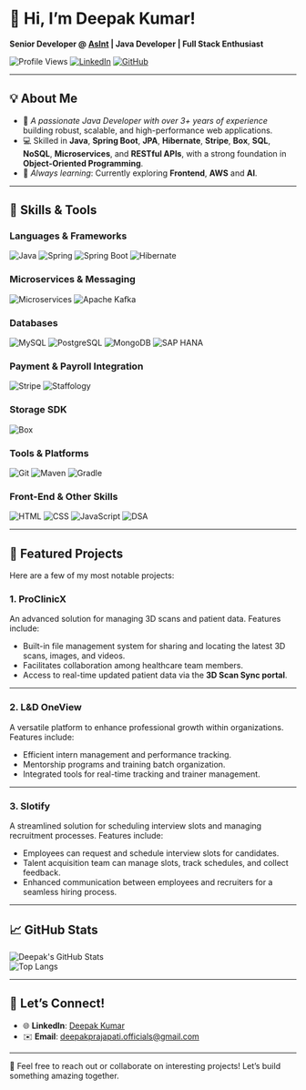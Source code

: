 # 👋 Hi, I’m Deepak Kumar!  
**Senior Developer @ [AsInt](https://asint.net) | Java Developer | Full Stack Enthusiast**

![Profile Views](https://komarev.com/ghpvc/?username=Sudo-Deepak&color=blue)  [![LinkedIn](https://img.shields.io/badge/LinkedIn-Connect-blue?logo=linkedin&style=flat)](https://www.linkedin.com/in/deepak-kumar-8362b1154/)  [![GitHub](https://img.shields.io/badge/GitHub-Follow-lightgrey?logo=github&style=flat)](https://github.com/Sudo-Deepak)  

---

## 💡 About Me  
- 🎯 *A passionate Java Developer with over 3+ years of experience* building robust, scalable, and high-performance web applications.  
- 💻 Skilled in **Java**, **Spring Boot**, **JPA**, **Hibernate**, **Stripe**, **Box**, **SQL**, **NoSQL**, **Microservices**, and **RESTful APIs**, with a strong foundation in **Object-Oriented Programming**.  
- 🌱 *Always learning*: Currently exploring **Frontend**, **AWS** and **AI**.  

---

## 🚀 Skills & Tools  

### Languages & Frameworks  
![Java](https://img.shields.io/badge/Java-ED8B00?style=for-the-badge&logo=java&logoColor=white)  ![Spring](https://img.shields.io/badge/Spring-6DB33F?style=for-the-badge&logo=spring&logoColor=white)  ![Spring Boot](https://img.shields.io/badge/SpringBoot-6DB33F?style=for-the-badge&logo=springboot&logoColor=white)  ![Hibernate](https://img.shields.io/badge/Hibernate-59666C?style=for-the-badge&logo=hibernate&logoColor=white)

### Microservices & Messaging  
![Microservices](https://img.shields.io/badge/Microservices-0078D6?style=for-the-badge&logo=azuredevops&logoColor=white)  ![Apache Kafka](https://img.shields.io/badge/Apache%20Kafka-231F20?style=for-the-badge&logo=apache-kafka&logoColor=white)

### Databases  
![MySQL](https://img.shields.io/badge/MySQL-4479A1?style=for-the-badge&logo=mysql&logoColor=white)  ![PostgreSQL](https://img.shields.io/badge/PostgreSQL-316192?style=for-the-badge&logo=postgresql&logoColor=white)  ![MongoDB](https://img.shields.io/badge/MongoDB-47A248?style=for-the-badge&logo=mongodb&logoColor=white) ![SAP HANA](https://img.shields.io/badge/SAP%20HANA-003366?style=for-the-badge&logo=sap&logoColor=white)  


### Payment & Payroll Integration  
![Stripe](https://img.shields.io/badge/Stripe-008CDD?style=for-the-badge&logo=stripe&logoColor=white)  ![Staffology](https://img.shields.io/badge/Staffology-0078D6?style=for-the-badge&logo=sketch&logoColor=white)

### Storage SDK  
![Box](https://img.shields.io/badge/Box-0061D5?style=for-the-badge&logo=box&logoColor=white)

### Tools & Platforms  
![Git](https://img.shields.io/badge/Git-F05032?style=for-the-badge&logo=git&logoColor=white)  ![Maven](https://img.shields.io/badge/Maven-C71A36?style=for-the-badge&logo=apache-maven&logoColor=white)  ![Gradle](https://img.shields.io/badge/Gradle-02303A?style=for-the-badge&logo=gradle&logoColor=white)

### Front-End & Other Skills  
![HTML](https://img.shields.io/badge/HTML-E34F26?style=for-the-badge&logo=html5&logoColor=white)  ![CSS](https://img.shields.io/badge/CSS-1572B6?style=for-the-badge&logo=css3&logoColor=white)  ![JavaScript](https://img.shields.io/badge/JavaScript-F7DF1E?style=for-the-badge&logo=javascript&logoColor=black)  ![DSA](https://img.shields.io/badge/DSA-FF6F00?style=for-the-badge&logo=hackerrank&logoColor=white)

---

## 🌟 Featured Projects  
Here are a few of my most notable projects:

### 1. ProClinicX  
An advanced solution for managing 3D scans and patient data. Features include:  
- Built-in file management system for sharing and locating the latest 3D scans, images, and videos.  
- Facilitates collaboration among healthcare team members.  
- Access to real-time updated patient data via the **3D Scan Sync portal**.

---

### 2. L&D OneView  
A versatile platform to enhance professional growth within organizations. Features include:  
- Efficient intern management and performance tracking.  
- Mentorship programs and training batch organization.  
- Integrated tools for real-time tracking and trainer management.

---

### 3. Slotify  
A streamlined solution for scheduling interview slots and managing recruitment processes. Features include:  
- Employees can request and schedule interview slots for candidates.  
- Talent acquisition team can manage slots, track schedules, and collect feedback.  
- Enhanced communication between employees and recruiters for a seamless hiring process.
---

## 📈 GitHub Stats  
![Deepak's GitHub Stats](https://github-readme-stats.vercel.app/api?username=Sudo-Deepak&show_icons=true&theme=radical)  
![Top Langs](https://github-readme-stats.vercel.app/api/top-langs/?username=Sudo-Deepak&layout=compact&theme=radical)

---

## 🤝 Let’s Connect!  
- 🌐 **LinkedIn**: [Deepak Kumar](https://www.linkedin.com/in/deepak-kumar-8362b1154/)  
- ✉️ **Email**: deepakprajapati.officials@gmail.com  

---

💬 Feel free to reach out or collaborate on interesting projects! Let’s build something amazing together.
